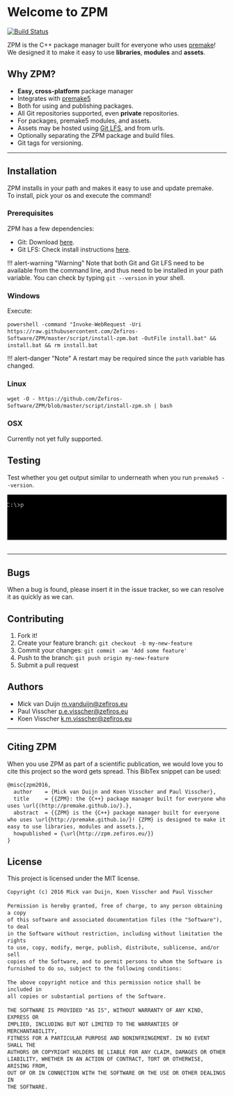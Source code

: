 # Welcome to ZPM
[![Build Status](https://travis-ci.org/Zefiros-Software/ZPM.svg?branch=master)](https://travis-ci.org/Zefiros-Software/ZPM)

ZPM is the C++ package manager built for everyone who uses [premake](http://premake.github.io/)!  
We designed it to make it easy to use **libraries**, **modules** and **assets**.

## Why ZPM?

* **Easy, cross-platform** package manager
* Integrates with [premake5](http://premake.github.io/)
* Both for using and publishing packages.
* All Git repositories supported, even **private** repositories.
* For packages, premake5 modules, and assets.
* Assets may be hosted using [Git LFS](https://git-lfs.github.com/), and from urls.
* Optionally separating the ZPM package and build files.
* Git tags for versioning.

----

## Installation
ZPM installs in your path and makes it easy to use and update premake.  
To install, pick your os and execute the command!

### Prerequisites
ZPM has a few dependencies:

* Git: Download [here](https://git-scm.com/downloads).
* Git LFS: Check install instructions [here](https://git-lfs.github.com/).


!!! alert-warning "Warning"
    Note that both Git and Git LFS need to be available from the command line, and thus need to be installed in your path variable. You can check by typing `git --version` in your shell.

### Windows
Execute:
```
powershell -command "Invoke-WebRequest -Uri https://raw.githubusercontent.com/Zefiros-Software/ZPM/master/script/install-zpm.bat -OutFile install.bat" && install.bat && rm install.bat
```

!!! alert-danger "Note"
    A restart may be required since the `path` variable has changed.

### Linux
```
wget -O - https://github.com/Zefiros-Software/ZPM/blob/master/script/install-zpm.sh | bash
```

### OSX
Currently not yet fully supported.

## Testing
Test whether you get output similar to underneath when you run `premake5 --version`.
<p align="center"><img src="images/version-check.gif" alt="ZPM Install Check"></p>

##

----

## Bugs
When a bug is found, please insert it in the issue tracker, so we can resolve it as quickly as we can.

## Contributing
1. Fork it!
2. Create your feature branch: `git checkout -b my-new-feature`
3. Commit your changes: `git commit -am 'Add some feature'`
4. Push to the branch: `git push origin my-new-feature`
5. Submit a pull request

## Authors
* Mick van Duijn <m.vanduijn@zefiros.eu>
* Paul Visscher <p.e.visscher@zefiros.eu>
* Koen Visscher <k.m.visscher@zefiros.eu>

----

## Citing ZPM
When you use ZPM as part of a scientific publication, we would love you to cite this project so the word gets spread. This BibTex snippet can be used:

```
@misc{zpm2016,
  author    = {Mick van Duijn and Koen Visscher and Paul Visscher},
  title     = {{ZPM}: the {C++} package manager built for everyone who uses \url{(http://premake.github.io/}.},
  abstract  = {{ZPM} is the {C++} package manager built for everyone who uses \url{http://premake.github.io/}! {ZPM} is designed to make it easy to use libraries, modules and assets.},
  howpublished = {\url{http://zpm.zefiros.eu/}}
}
```

## License
This project is licensed under the MIT license.

```
Copyright (c) 2016 Mick van Duijn, Koen Visscher and Paul Visscher

Permission is hereby granted, free of charge, to any person obtaining a copy
of this software and associated documentation files (the "Software"), to deal
in the Software without restriction, including without limitation the rights
to use, copy, modify, merge, publish, distribute, sublicense, and/or sell
copies of the Software, and to permit persons to whom the Software is
furnished to do so, subject to the following conditions:

The above copyright notice and this permission notice shall be included in
all copies or substantial portions of the Software.

THE SOFTWARE IS PROVIDED "AS IS", WITHOUT WARRANTY OF ANY KIND, EXPRESS OR
IMPLIED, INCLUDING BUT NOT LIMITED TO THE WARRANTIES OF MERCHANTABILITY,
FITNESS FOR A PARTICULAR PURPOSE AND NONINFRINGEMENT. IN NO EVENT SHALL THE
AUTHORS OR COPYRIGHT HOLDERS BE LIABLE FOR ANY CLAIM, DAMAGES OR OTHER
LIABILITY, WHETHER IN AN ACTION OF CONTRACT, TORT OR OTHERWISE, ARISING FROM,
OUT OF OR IN CONNECTION WITH THE SOFTWARE OR THE USE OR OTHER DEALINGS IN
THE SOFTWARE.
```